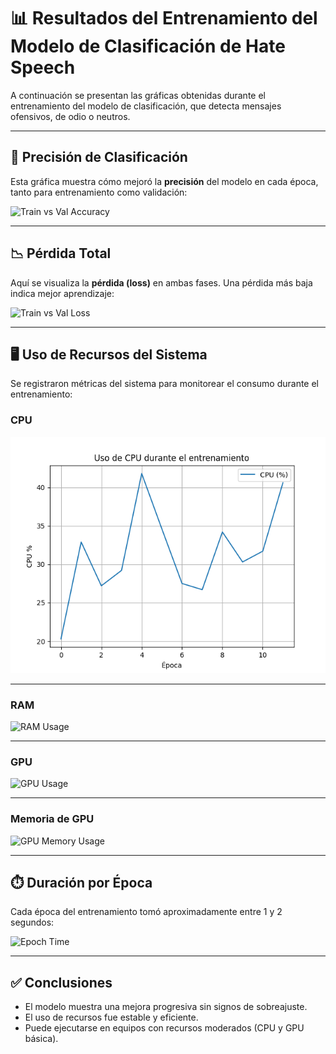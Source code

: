 # 📊 Resultados del Entrenamiento del Modelo de Clasificación de Hate Speech

A continuación se presentan las gráficas obtenidas durante el entrenamiento del modelo de clasificación, que detecta mensajes ofensivos, de odio o neutros.

---

## 🎯 Precisión de Clasificación

Esta gráfica muestra cómo mejoró la **precisión** del modelo en cada época, tanto para entrenamiento como validación:

![Train vs Val Accuracy](accuracy_plot.png)

---

## 📉 Pérdida Total

Aquí se visualiza la **pérdida (loss)** en ambas fases. Una pérdida más baja indica mejor aprendizaje:

![Train vs Val Loss](loss_plot.png)

---

## 🖥️ Uso de Recursos del Sistema

Se registraron métricas del sistema para monitorear el consumo durante el entrenamiento:

### CPU

![CPU Usage](resultados/cpu_usage.png)

---

### RAM

![RAM Usage](ram_usage.png)

---

### GPU

![GPU Usage](gpu_usage.png)

---

### Memoria de GPU

![GPU Memory Usage](gpu_memory_usage.png)

---

## ⏱️ Duración por Época

Cada época del entrenamiento tomó aproximadamente entre 1 y 2 segundos:

![Epoch Time](epoch_time_plot.png)

---

## ✅ Conclusiones

- El modelo muestra una mejora progresiva sin signos de sobreajuste.
- El uso de recursos fue estable y eficiente.
- Puede ejecutarse en equipos con recursos moderados (CPU y GPU básica).
